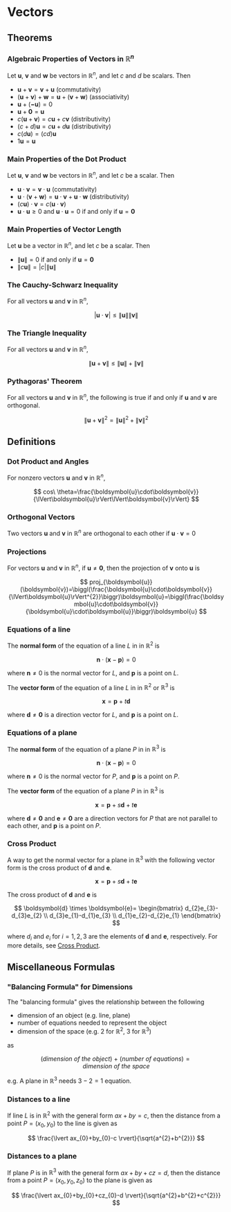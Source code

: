# Vectors

## Theorems

### Algebraic Properties of Vectors in $\mathbb{R}^{n}$

Let $\boldsymbol{u}$, $\boldsymbol{v}$ and $\boldsymbol{w}$ be vectors in $\mathbb{R}^{n}$, and let $c$ and $d$ be scalars. Then

- $\boldsymbol{u} + \boldsymbol{v} = \boldsymbol{v} + \boldsymbol{u}$ (commutativity)
- $(\boldsymbol{u} + \boldsymbol{v}) + \boldsymbol{w} = \boldsymbol{u} + (\boldsymbol{v} + \boldsymbol{w})$ (associativity)
- $\boldsymbol{u} + (\boldsymbol{-u}) = 0$
- $\boldsymbol{u} + \boldsymbol{0} = \boldsymbol{u}$
- $c(\boldsymbol{u} + \boldsymbol{v})=c\boldsymbol{u} + c\boldsymbol{v}$ (distributivity)
- $(c+d)\boldsymbol{u}=c\boldsymbol{u}+d\boldsymbol{u}$ (distributivity)
- $c(d\boldsymbol{u})=(cd)\boldsymbol{u}$
- $1\boldsymbol{u}=\boldsymbol{u}$

### Main Properties of the Dot Product

Let $\boldsymbol{u}$, $\boldsymbol{v}$ and $\boldsymbol{w}$ be vectors in $\mathbb{R}^{n}$, and let $c$ be a scalar. Then
- $\boldsymbol{u}\cdot\boldsymbol{v}=\boldsymbol{v}\cdot\boldsymbol{u}$ (commutativity)
- $\boldsymbol{u}\cdot(\boldsymbol{v}+\boldsymbol{w})=\boldsymbol{u}\cdot\boldsymbol{v}+\boldsymbol{u}\cdot\boldsymbol{w}$ (distributivity)
- $(c\boldsymbol{u})\cdot\boldsymbol{v}=c(\boldsymbol{u}\cdot\boldsymbol{v})$
- $\boldsymbol{u}\cdot\boldsymbol{u}\geq 0$ and $\boldsymbol{u}\cdot\boldsymbol{u}=0$ if and only if $\boldsymbol{u}=\boldsymbol{0}$

### Main Properties of Vector Length

Let $\boldsymbol{u}$ be a vector in $\mathbb{R}^{n}$, and let $c$ be a scalar. Then
- $\lVert\boldsymbol{u}\rVert=0$ if and only if $\boldsymbol{u}=\boldsymbol{0}$
- $\lVert c\boldsymbol{u}\rVert=\lvert c\rvert\lVert\boldsymbol{u}\rVert$

### The Cauchy-Schwarz Inequality

For all vectors $\boldsymbol{u}$ and $\boldsymbol{v}$ in $\mathbb{R}^{n}$,

$$
\lvert\boldsymbol{u}\cdot\boldsymbol{v}\rvert\leq\lVert\boldsymbol{u}\rVert\lVert\boldsymbol{v}\rVert
$$

### The Triangle Inequality

For all vectors $\boldsymbol{u}$ and $\boldsymbol{v}$ in $\mathbb{R}^{n}$,

$$
\lVert\boldsymbol{u}+\boldsymbol{v}\rVert\leq\lVert\boldsymbol{u}\rVert+\lVert\boldsymbol{v}\rVert
$$

### Pythagoras' Theorem

For all vectors $\boldsymbol{u}$ and $\boldsymbol{v}$ in $\mathbb{R}^{n}$, the following is true if and only if $\boldsymbol{u}$ and $\boldsymbol{v}$ are orthogonal.

$$
\lVert\boldsymbol{u}+\boldsymbol{v}\rVert^{2}=\lVert\boldsymbol{u}\rVert^{2}+\lVert\boldsymbol{v}\rVert^{2}
$$

## Definitions

### Dot Product and Angles

For nonzero vectors $\boldsymbol{u}$ and $\boldsymbol{v}$ in $\mathbb{R}^{n}$,

$$
cos\ \theta=\frac{\boldsymbol{u}\cdot\boldsymbol{v}}{\lVert\boldsymbol{u}\rVert\lVert\boldsymbol{v}\rVert}
$$

### Orthogonal Vectors

Two vectors  $\boldsymbol{u}$ and $\boldsymbol{v}$ in $\mathbb{R}^{n}$ are orthogonal to each other if $\boldsymbol{u}\cdot\boldsymbol{v}=0$

### Projections

For vectors $\boldsymbol{u}$ and $\boldsymbol{v}$ in $\mathbb{R}^{n}$, if $\boldsymbol{u}\neq\boldsymbol{0}$, then the projection of $\boldsymbol{v}$ onto $\boldsymbol{u}$ is

$$
proj_{\boldsymbol{u}}(\boldsymbol{v})=\biggl(\frac{\boldsymbol{u}\cdot\boldsymbol{v}}{\lVert\boldsymbol{u}\rVert^{2}}\biggr)\boldsymbol{u}=\biggl(\frac{\boldsymbol{u}\cdot\boldsymbol{v}}{\boldsymbol{u}\cdot\boldsymbol{u}}\biggr)\boldsymbol{u}
$$

### Equations of a line

The **normal form** of the equation of a line $L$ in in $\mathbb{R}^{2}$ is

$$
\boldsymbol{n}\cdot(\boldsymbol{x}-\boldsymbol{p})=0
$$

where $\boldsymbol{n}\neq 0$ is the normal vector for $L$, and $\boldsymbol{p}$ is a point on $L$.

The **vector form** of the equation of a line $L$ in in $\mathbb{R}^{2}$ or $\mathbb{R}^{3}$ is

$$
\boldsymbol{x}=\boldsymbol{p}+t\boldsymbol{d}
$$

where $\boldsymbol{d}\neq\boldsymbol{0}$ is a direction vector for $L$, and $\boldsymbol{p}$ is a point on $L$.

### Equations of a plane

The **normal form** of the equation of a plane $P$ in in $\mathbb{R}^{3}$ is

$$
\boldsymbol{n}\cdot(\boldsymbol{x}-\boldsymbol{p})=0
$$

where $\boldsymbol{n}\neq 0$ is the normal vector for $P$, and $\boldsymbol{p}$ is a point on $P$.

The **vector form** of the equation of a plane $P$ in in $\mathbb{R}^{3}$ is

$$
\boldsymbol{x}=\boldsymbol{p}+s\boldsymbol{d}+t\boldsymbol{e}
$$

where $\boldsymbol{d}\neq\boldsymbol{0}$ and $\boldsymbol{e}\neq\boldsymbol{0}$ are a direction vectors for $P$ that are not parallel to each other, and $\boldsymbol{p}$ is a point on $P$.

### Cross Product

A way to get the normal vector for a plane in $\mathbb{R}^{3}$ with the following vector form is the cross product of $\boldsymbol{d}$ and $\boldsymbol{e}$.

$$
\boldsymbol{x}=\boldsymbol{p}+s\boldsymbol{d}+t\boldsymbol{e}
$$

The cross product of $\boldsymbol{d}$ and $\boldsymbol{e}$ is

$$
\boldsymbol{d} \times \boldsymbol{e}=
\begin{bmatrix}
d_{2}e_{3}-d_{3}e_{2} \\
d_{3}e_{1}-d_{1}e_{3} \\
d_{1}e_{2}-d_{2}e_{1}
\end{bmatrix}
$$

where $d_{i}$ and $e_{i}$ for $i=1,2,3$ are the elements of $\boldsymbol{d}$ and $\boldsymbol{e}$, respectively. For more details, see [Cross Product](./cross-product/).

## Miscellaneous Formulas

### "Balancing Formula" for Dimensions

The "balancing formula" gives the relationship between the following
- dimension of an object (e.g. line, plane)
- number of equations needed to represent the object
- dimension of the space (e.g. 2 for $\mathbb{R}^{2}$, 3 for $\mathbb{R}^{3}$)

as

$$
(dimension\ of\ the\ object)\ +\ (number\ of\ equations)=dimension\ of\ the\ space
$$

e.g. A plane in $\mathbb{R}^{3}$ needs $3-2=1$ equation.

### Distances to a line

If line $L$ is in $\mathbb{R}^{2}$ with the general form $ax+by=c$, then the distance from a point $P=(x_{0},y_{0})$ to the line is given as

$$
\frac{\lvert ax_{0}+by_{0}-c \rvert}{\sqrt{a^{2}+b^{2}}}
$$

### Distances to a plane

If plane $P$ is in $\mathbb{R}^{3}$ with the general form $ax+by+cz=d$, then the distance from a point $P=(x_{0},y_{0},z_{0})$ to the plane is given as

$$
\frac{\lvert ax_{0}+by_{0}+cz_{0}-d \rvert}{\sqrt{a^{2}+b^{2}+c^{2}}}
$$